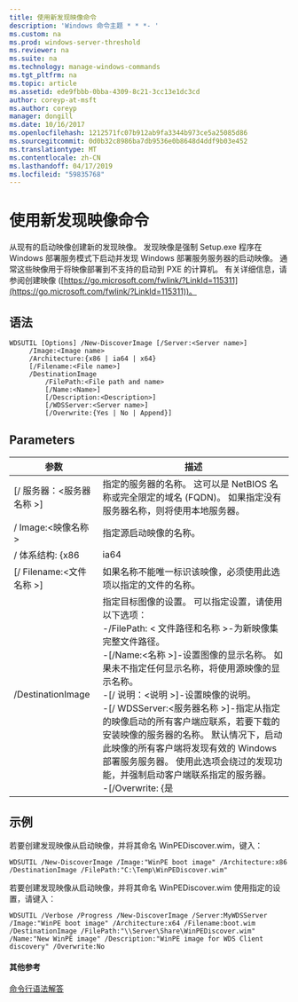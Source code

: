 ```yaml
---
title: 使用新发现映像命令
description: 'Windows 命令主题 * * *- '
ms.custom: na
ms.prod: windows-server-threshold
ms.reviewer: na
ms.suite: na
ms.technology: manage-windows-commands
ms.tgt_pltfrm: na
ms.topic: article
ms.assetid: ede9fbbb-0bba-4309-8c21-3cc13e1dc3cd
author: coreyp-at-msft
ms.author: coreyp
manager: dongill
ms.date: 10/16/2017
ms.openlocfilehash: 1212571fc07b912ab9fa3344b973ce5a25085d86
ms.sourcegitcommit: 0d0b32c8986ba7db9536e0b8648d4ddf9b03e452
ms.translationtype: MT
ms.contentlocale: zh-CN
ms.lasthandoff: 04/17/2019
ms.locfileid: "59835768"
---
```

# <a name="using-the-new-discoverimage-command"></a>使用新发现映像命令



从现有的启动映像创建新的发现映像。 发现映像是强制 Setup.exe 程序在 Windows 部署服务模式下启动并发现 Windows 部署服务服务器的启动映像。 通常这些映像用于将映像部署到不支持的启动到 PXE 的计算机。 有关详细信息，请参阅创建映像 ([https://go.microsoft.com/fwlink/?LinkId=115311](https://go.microsoft.com/fwlink/?LinkId=115311))。

## <a name="syntax"></a>语法

```
WDSUTIL [Options] /New-DiscoverImage [/Server:<Server name>]
     /Image:<Image name>
     /Architecture:{x86 | ia64 | x64}
     [/Filename:<File name>]
     /DestinationImage
         /FilePath:<File path and name>
         [/Name:<Name>]
         [/Description:<Description>]
         [/WDSServer:<Server name>]
         [/Overwrite:{Yes | No | Append}]
```

## <a name="parameters"></a>Parameters

|参数|描述|
|---------|-----------|
|[/ 服务器：\<服务器名称 >]|指定的服务器的名称。 这可以是 NetBIOS 名称或完全限定的域名 (FQDN)。 如果指定没有服务器名称，则将使用本地服务器。|
|/ Image:\<映像名称 >|指定源启动映像的名称。|
|/ 体系结构: {x86 | ia64 | x64}|指定要返回的映像的体系结构。 因为它是可以在不同的体系结构中包含不同的启动映像的同一映像名称，指定体系结构值可确保 WDSUTIL 返回正确的映像。|
|[/ Filename:\<文件名称 >]|如果名称不能唯一标识该映像，必须使用此选项以指定的文件的名称。|
|/DestinationImage|指定目标图像的设置。 可以指定设置，请使用以下选项：</br>-/FilePath: < 文件路径和名称 >-为新映像集完整文件路径。</br>-[/Name:\<名称 >]-设置图像的显示名称。 如果未不指定任何显示名称，将使用源映像的显示名称。</br>-[/ 说明：\<说明 >]-设置映像的说明。</br>-[/ WDSServer:\<服务器名称 >]-指定从指定的映像启动的所有客户端应联系，若要下载的安装映像的服务器的名称。 默认情况下，启动此映像的所有客户端将发现有效的 Windows 部署服务服务器。 使用此选项会绕过的发现功能，并强制启动客户端联系指定的服务器。</br>-[/Overwrite: {是 | 否 | Append}]-确定是否在指定的文件 **/DestinationImage** /FilePath 已存在具有该名称的另一个文件时应覆盖。 **是**将覆盖现有文件。 **不**（默认值） 后，如果已存在具有相同名称的另一个文件发生错误。 **追加**作为现有的.wim 文件中的新映像附加所生成的图像。|

## <a name="BKMK_examples"></a>示例

若要创建发现映像从启动映像，并将其命名 WinPEDiscover.wim，键入：
```
WDSUTIL /New-DiscoverImage /Image:"WinPE boot image" /Architecture:x86 /DestinationImage /FilePath:"C:\Temp\WinPEDiscover.wim"
```
若要创建发现映像从启动映像，并将其命名 WinPEDiscover.wim 使用指定的设置，请键入：
```
WDSUTIL /Verbose /Progress /New-DiscoverImage /Server:MyWDSServer
/Image:"WinPE boot image" /Architecture:x64 /Filename:boot.wim /DestinationImage /FilePath:"\\Server\Share\WinPEDiscover.wim" 
/Name:"New WinPE image" /Description:"WinPE image for WDS Client discovery" /Overwrite:No
```

#### <a name="additional-references"></a>其他参考

[命令行语法解答](command-line-syntax-key.md)